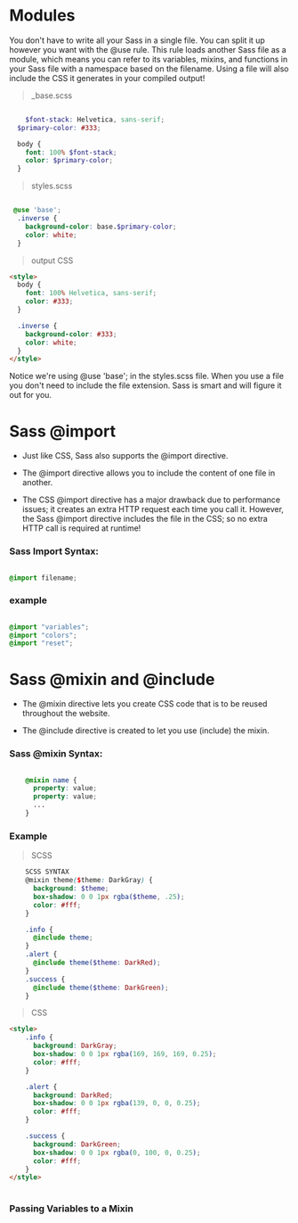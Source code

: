 
# Modules

You don't have to write all your Sass in a single file. You can split it up however you want with the @use rule. This rule loads another Sass file as a module, which means you can refer to its variables, mixins, and functions in your Sass file with a namespace based on the filename. Using a file will also include the CSS it generates in your compiled output!

> _base.scss

```scss

    $font-stack: Helvetica, sans-serif;
  $primary-color: #333;

  body {
    font: 100% $font-stack;
    color: $primary-color;
  }

```

> styles.scss

```scss

 @use 'base';
  .inverse {
    background-color: base.$primary-color;
    color: white;
  }

```

> output CSS

```html
<style>
  body {
    font: 100% Helvetica, sans-serif;
    color: #333;
  }

  .inverse {
    background-color: #333;
    color: white;
  }
</style>

```

Notice we're using @use 'base'; in the styles.scss file. When you use a file you don't need to include the file extension. Sass is smart and will figure it out for you.



# Sass @import

* Just like CSS, Sass also supports the @import directive.

* The @import directive allows you to include the content of one file in another.

* The CSS @import directive has a major drawback due to performance issues; it creates an extra HTTP request each time you call it. However, the Sass @import directive includes the file in the CSS; so no extra HTTP call is required at runtime!

### Sass Import Syntax:

```scss

@import filename;

```

### example

```scss

@import "variables";
@import "colors";
@import "reset";

```

# Sass @mixin and @include

* The @mixin directive lets you create CSS code that is to be reused throughout the website.

* The @include directive is created to let you use (include) the mixin.

### Sass @mixin Syntax:

```scss

    @mixin name {
      property: value;
      property: value;
      ...
    }

```

### Example

> SCSS

```scss
    SCSS SYNTAX
    @mixin theme($theme: DarkGray) {
      background: $theme;
      box-shadow: 0 0 1px rgba($theme, .25);
      color: #fff;
    }

    .info {
      @include theme;
    }
    .alert {
      @include theme($theme: DarkRed);
    }
    .success {
      @include theme($theme: DarkGreen);
    }
 ```
 
 >CSS

```html
<style>
    .info {
      background: DarkGray;
      box-shadow: 0 0 1px rgba(169, 169, 169, 0.25);
      color: #fff;
    }

    .alert {
      background: DarkRed;
      box-shadow: 0 0 1px rgba(139, 0, 0, 0.25);
      color: #fff;
    }

    .success {
      background: DarkGreen;
      box-shadow: 0 0 1px rgba(0, 100, 0, 0.25);
      color: #fff;
    }
</style>
 
```


### Passing Variables to a Mixin

